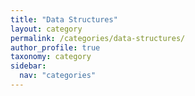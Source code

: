 ```yaml
---
title: "Data Structures"
layout: category
permalink: /categories/data-structures/
author_profile: true
taxonomy: category
sidebar:
  nav: "categories"
---
```

